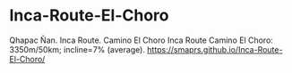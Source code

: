 # Inca-Route-El-Choro
Qhapac Ñan. Inca Route. Camino El Choro Inca Route Camino El Choro: 3350m/50km; incline=7% (average).
https://smaprs.github.io/Inca-Route-El-Choro/
